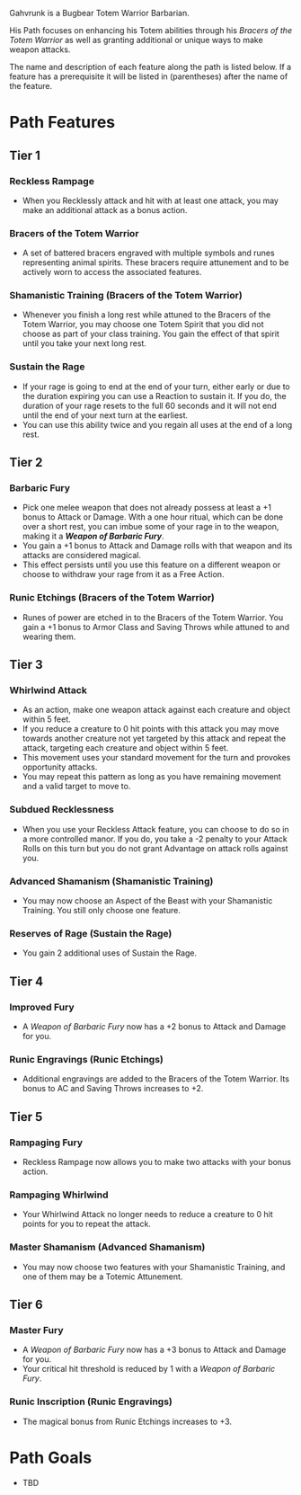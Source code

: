﻿Gahvrunk is a Bugbear Totem Warrior Barbarian.

His Path focuses on enhancing his Totem abilities through his *Bracers of the Totem Warrior* as well as granting additional or unique ways to make weapon attacks.

The name and description of each feature along the path is listed below. If a feature has a prerequisite it will be listed in (parentheses) after the name of the feature.

# Path Features
## Tier 1
### Reckless Rampage
* When you Recklessly attack and hit with at least one attack, you may make an additional attack as a bonus action.
### Bracers of the Totem Warrior
* A set of battered bracers engraved with multiple symbols and runes representing animal spirits. These bracers require attunement and to be actively worn to access the associated features.
### Shamanistic Training (Bracers of the Totem Warrior)
* Whenever you finish a long rest while attuned to the Bracers of the Totem Warrior, you may choose one Totem Spirit that you did not choose as part of your class training. You gain the effect of that spirit until you take your next long rest.
### Sustain the Rage
* If your rage is going to end at the end of your turn, either early or due to the duration expiring you can use a Reaction to sustain it. If you do, the duration of your rage resets to the full 60 seconds and it will not end until the end of your next turn at the earliest.
* You can use this ability twice and you regain all uses at the end of a long rest.

## Tier 2
### Barbaric Fury
* Pick one melee weapon that does not already possess at least a +1 bonus to Attack or Damage. With a one hour ritual, which can be done over a short rest, you can imbue some of your rage in to the weapon, making it a ***Weapon of Barbaric Fury***. 
* You gain a +1 bonus to Attack and Damage rolls with that weapon and its attacks are considered magical.
* This effect persists until you use this feature on a different weapon or choose to withdraw your rage from it as a Free Action.
### Runic Etchings (Bracers of the Totem Warrior)
* Runes of power are etched in to the Bracers of the Totem Warrior. You gain a +1 bonus to Armor Class and Saving Throws while attuned to and wearing them.

## Tier 3
### Whirlwind Attack
* As an action, make one weapon attack against each creature and object within 5 feet.
* If you reduce a creature to 0 hit points with this attack you may move towards another creature not yet targeted by this attack and repeat the attack, targeting each creature and object within 5 feet.
* This movement uses your standard movement for the turn and provokes opportunity attacks.
* You may repeat this pattern as long as you have remaining movement and a valid target to move to.
### Subdued Recklessness
* When you use your Reckless Attack feature, you can choose to do so in a more controlled manor. If you do, you take a -2 penalty to your Attack Rolls on this turn but you do not grant Advantage on attack rolls against you.
### Advanced Shamanism (Shamanistic Training)
* You may now choose an Aspect of the Beast with your Shamanistic Training. You still only choose one feature.
### Reserves of Rage (Sustain the Rage)
* You gain 2 additional uses of Sustain the Rage.

## Tier 4
### Improved Fury
* A *Weapon of Barbaric Fury* now has a +2 bonus to Attack and Damage for you.
### Runic Engravings (Runic Etchings)
* Additional engravings are added to the Bracers of the Totem Warrior. Its bonus to AC and Saving Throws increases to +2.

## Tier 5
### Rampaging Fury
* Reckless Rampage now allows you to make two attacks with your bonus action.
### Rampaging Whirlwind
* Your Whirlwind Attack no longer needs to reduce a creature to 0 hit points for you to repeat the attack.
### Master Shamanism (Advanced Shamanism)
* You may now choose two features with your Shamanistic Training, and one of them may be a Totemic Attunement.

## Tier 6
### Master Fury
* A *Weapon of Barbaric Fury* now has a +3 bonus to Attack and Damage for you.
* Your critical hit threshold is reduced by 1 with a *Weapon of Barbaric Fury*.
### Runic Inscription (Runic Engravings)
* The magical bonus from Runic Etchings increases to +3.

# Path Goals
* TBD

